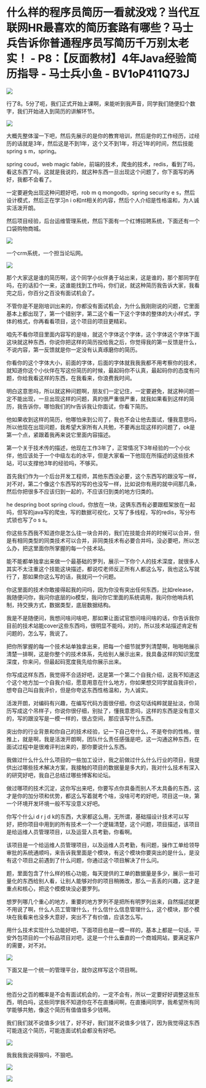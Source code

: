 # 什么样的程序员简历一看就没戏？当代互联网HR最喜欢的简历套路有哪些？马士兵告诉你普通程序员写简历千万别太老实！ - P8：【反面教材】4年Java经验简历指导 - 马士兵小鱼 - BV1oP411Q73J

![](img/90003c2e9eb5ee4890906f1d8d875997_0.png)

行了8。5分了呃，我们正式开始上课啊，来能听到我声音，同学我们随便扣个数字，我们开始进入到简历的讲解环节。



![](img/90003c2e9eb5ee4890906f1d8d875997_2.png)

大概先整体溜一下吧，然后先展示的是你的教育培训，然后是你的工作经历，过经历的话就是3年，然后这是不到1年，这个又不到1年，将近1年的时间，然后技能spring s m，spring。

spring coud，web magic fable，前端的技术，爬虫的技术，redis，看到了吗，看这东西了吗，这就是我说的，就这种东西一旦出现这个问题了，你下面写的再好，我都不会看了。

一定要避免出现这种问题好吧，rob m q mongodb，spring security e s，然后设计模式，然后正在学习n i o和nt相关的内容，然后个人介绍是性格温和，为人诚实活泼开朗。

然后项目经验，后台运维管理系统，然后下面有一个红博招聘系统，下面还有一个口袋购物商城。

![](img/90003c2e9eb5ee4890906f1d8d875997_4.png)

一个crm系统，一个担当论坛网。

![](img/90003c2e9eb5ee4890906f1d8d875997_6.png)

那个大家这是谁的简历啊，这个同学小伙伴勇于站出来，这是谁的，那个那同学在吗，在的话扣个一来，这谁能找到工作吗，你们说，就这种简历我告诉大家，我看完之后，你百分之百没有面试机会了。

不管你是不是刚培训出来的，你都没有面试机会，为什么我刚刚说的问题，它里面基本上都出现了，第一个错别字，第二这个看一下这个字体的整体的大小样式，字体的格式，你再看看项目，这个项目的项目更精彩。

咱先不看你项目里面内容写的是啥，就这个字体这个字体，这个字体这个字体下面这块就这种东西，你说你把这样的简历投给我之后，你觉得我的第一反馈是什么，不说内容，第一反馈就是你一定没有认真琢磨你的简历。

你看你的这个字体大小，前面的字体，后面的字体就我我我都不用考察你的技术，就知道你这个小伙伴在写这份简历的时候，最起码你不认真，最起码你的态度有问题，你给我看这样的东西，在我看来，你浪费我时间。

明白这意思吗，所以就这种问题啊，朋友们一定记住，一定要避免，就这种问题一定不能出现，一旦出现这样的问题，真的很严重很严重，就我如果看到这样的简历，我告诉你，哪怕我们的hr告诉我让你面试，你看下简历。

他如果收到这样的简历，他哪怕来到公司了，我也不会让他去面试，懂我意思吗，所以他现在出现问题，我希望大家所有人共勉，不要再出现这样的问题了，ok是第一个点，紧跟着我再来说它里面内容描述。

第一个关于技术传的描述，他现在工作3年了，正常情况下3年经验的一个小伙伴，他应该处于一个中级左右的水平，但是大家看一下他现在所描述的这些技术站，可以支撑他3年的经验吗，不够买。

首先我们作为一个后台开发工程师，其他东西没必要，这个东西写的跟没写一样，对不对，第二个像这个东西写的写的也没写一样，比如说你有用的就中间那几条，然后你把很多不应该归到一起的，不应该归到类的地方归类的。

he despring boot spring cloud，你放在一块，这俩东西有必要跟框架放在一起吗，但写的java写的爬虫，写的数据可视化，又写了多线程，写的redis，写分布式锁也写了o s s。

你这些东西我不知道你是怎么往一块合并的，我们在技能合并的时候可以合并，但是有相同类型的同类技术可以合并，非同类技术有必要合并吗，没必要吧，所以怎么办，把这里面你所掌握的每一个技术站。

能不能都单独拿出来做一个最基础的罗列，展示一下你个人的技术深度，就很多人其实不太注重这个技能这块描述，都说哎老师反正所有人都这么写，我也这么写就行了，那如果你这么写的话，我就问一个问题。

你这里面的技术你敢接得起我的问吗，因为你没有突出任何东西，比如release，我随便问你，我问你底层的io模型，我问你它里面的系统调用，我问你他哨兵机制，持交换方式，数据类型，底层数据结构。

我是不是随便问，我想问啥问啥吧，那如果让面试官想问啥问啥的话，你告诉我你目前的技术站能cover这些东西吗，很明显不能吗，对的，所以技术站描述肯定有问题的，怎么写，我说了。

把你所掌握的每一个技术站单独拿出来，把每一个细节就罗列清楚啊，啪啪啪展示清楚一排啊，这是你整个的技术体系，先给别人展示出来，我具备这样的知识宽度深度，你来问，但最起码宽度我先给你展示出来。

你写成这样东西，我觉得不合适好吧，这是第一个第二个自我介绍，这我不知道这个这个地方加一个自我介绍，愿意用意在什么地方，你如果想交同学就自我评价，想夸自己叫自我评价，但是你夸这东西性格温和，为人诚实。

活泼开朗，对编码有兴趣，在编写代码方面很仔细，你这句话纯粹就是扯淡，你简历写成这个吊样子，你说你很仔细，别扯了，懂我意思吗，这样的东西是没有意义的，写的跟没写是一模一样的，很占空间，那应该写什么东西。

突出你的行业背景和你自己的技术经验，记一下自己夸什么，不是夸你的性格，很推上，就是啊，我是活泼开朗啊，团队什么责任感强是吧，这一沟通这种东西，在面试过程中是很难评判出来的，那你要说什么东西。

我做过什么什么什么项目的一些加工设计，我之前做过什么什么行业的项目，我提供出过哪些技术解决方案，我接触的项目的数据量是多大的，我对什么技术有深入的研究好吧，我自己总结过哪些博客和论坛。

做过哪项的技术沉淀，这你写出来吧，你要写点你具备而别人不太具备的东西，这才是你的加分项和优势，都这么写着就考个啥，没啥可考的好吧，项目这一块，第一个环境开发环境一般不写没意义好吧。

你写个什么i d r j d k的东西，大家都这么用，无所谓，基础描设计技术可以写好，把你项目中用到的所有技术一个一个逻辑清楚，这个问题，项目描述，该项目是给运维人员管理项目，以及运营人员考勤，你看啊。

该项目是一个给运维人员管理项目，以及运维人员考勤，有问题，操作工单给领导审批的系统通顺吗，来告诉我里面是个模块，有这个模块你要突出的是什么，是没有这个项目之前遇到了什么问题，你通过这个项目解决了什么问。

题，里面包含了什么样的核心功能，每天提供的工单的数据量是多少，展示一些可量化的东西给别人看，让别人能够对你的项目稍微改，那么一丢丢的兴趣，这才是重点和核心，把这个模模块没必要罗列。

想罗列哪几个重心的地方，重要的地方罗列不是把所有明罗列出来，自然描述就更不用说了啊，什么人员工管理什么，什么信什么信息管理什么，这个模块，那个模块在我看来也没多大意好，突出不了有价值，应该怎么写。

用什么技术实现什么功能好吧，下面项目也是一模一样的，基本上都是一句话，平安外包项目的一个标品项目对吧，这是一个什么垂直的一个商城网站，要满足客户的需要，对不对。



![](img/90003c2e9eb5ee4890906f1d8d875997_8.png)

下面又是一个统一的管理平台，就你这样写这个项目啊。

![](img/90003c2e9eb5ee4890906f1d8d875997_10.png)

他百分之百的概率是不会有面试机会的，一定不会有，所以一定要好好调整这些东西，明白吗，这些同学我不知道你在不在直播间啊，在直播间同学，我希望所有同学能够共勉，像这个简历有值值值多少钱啊。

我们我们就不说值多少钱了，好不好，我们就不说值多少钱了，因为我觉得这东西可能连这个简历，可能连面试机会都没有好吧。



![](img/90003c2e9eb5ee4890906f1d8d875997_12.png)

我我我我说得狠吗，不狠吧。

![](img/90003c2e9eb5ee4890906f1d8d875997_14.png)

![](img/90003c2e9eb5ee4890906f1d8d875997_15.png)